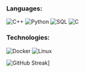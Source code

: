 

### Languages:
![C++](https://img.shields.io/badge/-C++-000?&logo=c%2b%2b&logoColor=00599C)
![Python](https://img.shields.io/badge/-Python-000?&logo=Python)
![SQL](https://img.shields.io/badge/-SQL-000?&logo=MySQL)
![C](https://img.shields.io/badge/-C-000?&logo=C)


### Technologies:

![Docker](https://img.shields.io/badge/-Docker-000?&logo=Docker)
![Linux](https://img.shields.io/badge/-Linux-000?&logo=Linux)



![GitHub Streak](https://streak-stats.demolab.com/?user=lhickey87)]

<!--
**lhickey87/lhickey87** is a ✨ _special_ ✨ repository because its `README.md` (this file) appears on your GitHub profile.

Here are some ideas to get you started:

- 🔭 I’m currently working on ...
- 🌱 I’m currently learning ...
- 👯 I’m looking to collaborate on ...
- 🤔 I’m looking for help with ...
- 💬 Ask me about ...
- 📫 How to reach me: ...
- 😄 Pronouns: ...
- ⚡ Fun fact: ...
-->
